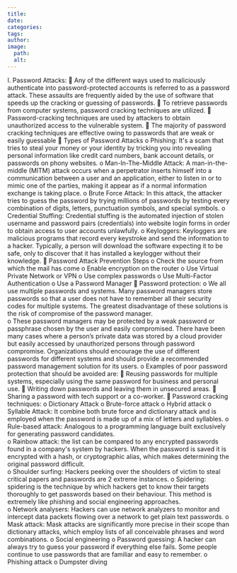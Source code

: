 ```yaml
---
title: 
date: 
categories: 
tags: 
author: 
image:
  path: 
  alt: 
---
```

I.	Password Attacks: 
	Any of the different ways used to maliciously authenticate into password-protected accounts is referred to as a password attack. These assaults are frequently aided by the use of software that speeds up the cracking or guessing of passwords.
	To retrieve passwords from computer systems, password cracking techniques are utilized. 
	Password-cracking techniques are used by attackers to obtain unauthorized access to the vulnerable system.
	The majority of password cracking techniques are effective owing to passwords that are weak or easily guessable
	Types of Password Attacks
o	Phishing: It's a scam that tries to steal your money or your identity by tricking you into revealing personal information like credit card numbers, bank account details, or passwords on phony websites.
o	Man-In-The-Middle Attack: A man-in-the-middle (MITM) attack occurs when a perpetrator inserts himself into a communication between a user and an application, either to listen in or to mimic one of the parties, making it appear as if a normal information exchange is taking place.
o	Brute Force Attack: In this attack, the attacker tries to guess the password by trying millions of passwords by testing every combination of digits, letters, punctuation symbols, and special symbols.
o	Credential Stuffing: Credential stuffing is the automated injection of stolen username and password pairs (credentials) into website login forms in order to obtain access to user accounts unlawfully.
o	Keyloggers: Keyloggers are malicious programs that record every keystroke and send the information to a hacker. Typically, a person will download the software expecting it to be safe, only to discover that it has installed a keylogger without their knowledge.
	Password Attack Prevention Steps
o	Check the source from which the mail has come
o	Enable encryption on the router
o	Use Virtual Private Network or VPN
o	Use complex passwords
o	Use Multi-Factor Authentication
o	Use a Password Manager
	Password protection: 
o	We all use multiple passwords and systems. Many password managers store passwords so that a user does not have to remember all their security codes for multiple systems. The greatest disadvantage of these solutions is the risk of compromise of the password manager.	
o	These password managers may be protected by a weak password or passphrase chosen by the user and easily compromised. There have been many cases where a person’s private data was stored by a cloud provider but easily accessed by unauthorized persons through password compromise. Organizations should encourage the use of different passwords for different systems and should provide a recommended password management solution for its users. 
o	Examples of poor password protection that should be avoided are:
	Reusing passwords for multiple systems, especially using the same password for business and personal use.
	Writing down passwords and leaving them in unsecured areas.
	Sharing a password with tech support or a co-worker.
	Password cracking techniques:
o	Dictionary Attack
o	Brute-force attack
o	Hybrid attack
o	Syllable Attack: It combine both brute force and dictionary attack and is employed when the password is made up of a mix of letters and syllables. 
o	Rule-based attack: Analogous to a programming language built exclusively for generating password candidates.  
o	Rainbow attack: the list can be compared to any encrypted passwords found in a company's system by hackers. When the password is saved it is encrypted with a hash, or cryptographic alias, which makes determining the original password difficult.  
o	Shoulder surfing: Hackers peeking over the shoulders of victim to steal critical papers and passwords are 2 extreme instances.
o	Spidering: spidering is the technique by which hackers get to know their targets thoroughly to get passwords based on their behaviour. This method is extremely like phishing and social engineering approaches.  
o	Network analysers: Hackers can use network analyzers to monitor and intercept data packets flowing over a network to get plain text passwords. 
o	Mask attack: Mask attacks are significantly more precise in their scope than dictionary attacks, which employ lists of all conceivable phrases and word combinations. 
o	Social engineering
o	Password guessing: A hacker can always try to guess your password if everything else fails. Some people continue to use passwords that are familiar and easy to remember. 
o	Phishing attack
o	Dumpster diving
